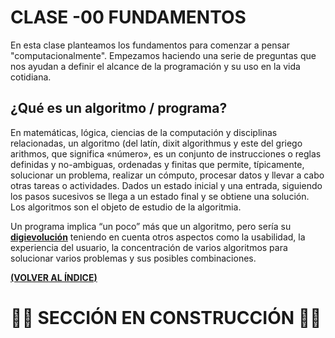 # CLASE -00 FUNDAMENTOS
En esta clase planteamos los fundamentos para comenzar a pensar "computacionalmente". Empezamos haciendo una serie de preguntas que nos ayudan a definir el alcance de la programación y su uso en la vida cotidiana.

## ¿Qué es un algoritmo / programa?

En matemáticas, lógica, ciencias de la computación y disciplinas relacionadas, un algoritmo (del latín, dixit algorithmus y este del griego arithmos, que significa «número»,​ es un conjunto de instrucciones o reglas definidas y no-ambiguas, ordenadas y finitas que permite, típicamente, solucionar un problema, realizar un cómputo, procesar datos y llevar a cabo otras tareas o actividades.​ Dados un estado inicial y una entrada, siguiendo los pasos sucesivos se llega a un estado final y se obtiene una solución. Los algoritmos son el objeto de estudio de la algoritmia.

Un programa implica “un poco” más que un algoritmo, pero sería su [**digievolución**](https://www.youtube.com/watch?v=6oHYgG5DFSM) teniendo en cuenta otros aspectos como la usabilidad, la experiencia del usuario, la concentración de varios algoritmos para solucionar varios problemas y sus posibles combinaciones.

[**(VOLVER AL ÍNDICE)**](https://github.com/lucasdellasala/curso-intensivo)
# 🚧🚧 SECCIÓN EN CONSTRUCCIÓN 🚧🚧